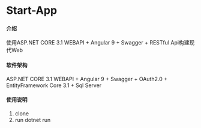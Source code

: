 # Start-App

#### 介绍
使用ASP.NET CORE 3.1 WEBAPI + Angular 9 + Swagger + RESTful Api构建现代Web

#### 软件架构
ASP.NET CORE 3.1 WEBAPI + Angular 9 + Swagger + OAuth2.0 + EntityFramework Core 3.1 + Sql Server

#### 使用说明

1.  clone
2.  run dotnet run

